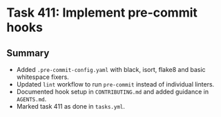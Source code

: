 # Task 411: Implement pre-commit hooks

## Summary
- Added `.pre-commit-config.yaml` with black, isort, flake8 and basic whitespace fixers.
- Updated `lint` workflow to run `pre-commit` instead of individual linters.
- Documented hook setup in `CONTRIBUTING.md` and added guidance in `AGENTS.md`.
- Marked task 411 as done in `tasks.yml`.
